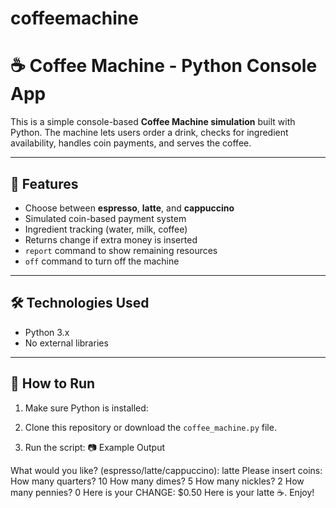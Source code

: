 # coffeemachine
# ☕ Coffee Machine - Python Console App

This is a simple console-based **Coffee Machine simulation** built with Python. The machine lets users order a drink, checks for ingredient availability, handles coin payments, and serves the coffee.

---

## 🚀 Features

- Choose between **espresso**, **latte**, and **cappuccino**
- Simulated coin-based payment system
- Ingredient tracking (water, milk, coffee)
- Returns change if extra money is inserted
- `report` command to show remaining resources
- `off` command to turn off the machine

---

## 🛠 Technologies Used

- Python 3.x
- No external libraries

---

## 🧪 How to Run

1. Make sure Python is installed:

2. Clone this repository or download the `coffee_machine.py` file.

3. Run the script:
📷 Example Output

What would you like? (espresso/latte/cappuccino): latte
Please insert coins:
How many quarters? 10
How many dimes? 5
How many nickles? 2
How many pennies? 0
Here is your CHANGE: $0.50
Here is your latte ☕️. Enjoy!



